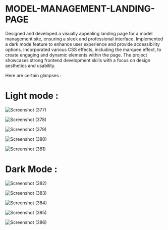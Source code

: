 # MODEL-MANAGEMENT-LANDING-PAGE

Designed and developed a visually appealing landing page for a model management site, ensuring a sleek and professional interface. Implemented a dark mode feature to enhance user experience and provide accessibility options. Incorporated various CSS effects, including the marquee effect, to create engaging and dynamic elements within the page. The project showcases strong frontend development skills with a focus on design aesthetics and usability.

Here are certain glimpses :

# Light mode   :                                                                                                                                    

![Screenshot (377)](https://github.com/user-attachments/assets/55829948-224e-4199-997f-7a1d90cb872b)  


![Screenshot (378)](https://github.com/user-attachments/assets/4964923c-a7ca-48fd-8f1d-922e43c944a1)        


![Screenshot (379)](https://github.com/user-attachments/assets/e45436b2-d9e2-4356-9891-40c99733148d)                                                 


![Screenshot (380)](https://github.com/user-attachments/assets/e145a0e8-c791-4958-ab68-75a7bcedf0de)                                                 


![Screenshot (381)](https://github.com/user-attachments/assets/fcb0fb31-fd13-4ece-8f40-d48d0ab99bba)  


# Dark Mode :

![Screenshot (382)](https://github.com/user-attachments/assets/a69b05cd-e028-40c4-b071-75d25e607a1b)


![Screenshot (383)](https://github.com/user-attachments/assets/c94f0de7-a76a-4038-8781-7355066b675c)


![Screenshot (384)](https://github.com/user-attachments/assets/fef2b0fc-1ce2-4ed0-8da9-3f76dedb6d13)


![Screenshot (385)](https://github.com/user-attachments/assets/895038c6-2eae-4f4e-bc7c-76e878005acf)


![Screenshot (386)](https://github.com/user-attachments/assets/2716bea5-0d1e-47b6-8f93-c3f4c6928b1a)
